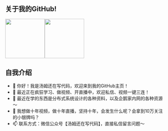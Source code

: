 ##  关于我的GitHub!

<img align="" height="125px" src="https://github-readme-stats.vercel.app/api?username=tomstillcoding&hide_title=true&hide_border=true&show_icons=true&include_all_commits=true&line_height=21&bg_color=0,D36A53,834E86&text_color=FFFFFF&icon_color=FFFFFF&locale=cn" /><img align="" height="125px" src="https://github-readme-stats.vercel.app/api/top-langs/?username=tomstillcoding&hide_title=true&hide_border=true&layout=compact&bg_color=0,D36A53,834E86&icon_color=FFFFFF&text_color=FFFFFF&locale=cn" />

##  自我介绍
- 👋 你好！我是汤姆还在写代码，欢迎来到我的GitHub主页！
- 👀 最近正在疯狂学习、做视频、开直播中，欢迎私信、视频一键三连！
- 🌱 最近在学的东西是分布式系统设计的各种资料，以及企鹅家内网的各种资源～
- 💞️ 我想做十年视频，做十年直播，坚持十年，会发生什么呢？会拿到10万关注的小银牌吗？
- 📫 联系方式：微信公众号【汤姆还在写代码】，直接私信留言问题～

 

